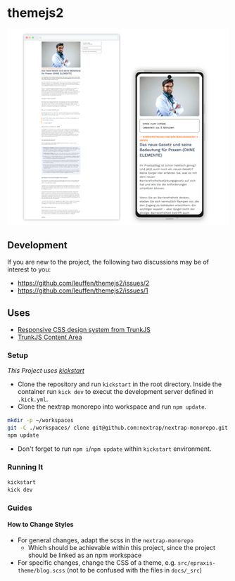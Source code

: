 # themejs2

![demo screenshot](/doc/img/demo.png)

## Development

If you are new to the project, the following two discussions may be of interest to you:
- https://github.com/leuffen/themejs2/issues/2
- https://github.com/leuffen/themejs2/issues/1

## Uses

- [Responsive CSS design system from TrunkJS](https://github.com/trunkjs/tj-alpha/blob/main/src/responsive/README.md)
- [TrunkJS Content Area](https://github.com/trunkjs/tj-alpha/blob/main/src/content-area/README.md)

### Setup

*This Project uses [kickstart](https://nfra.infracamp.org/)*

- Clone the repository and run `kickstart` in the root directory. Inside the container run `kick dev` to execut the development server defined in `.kick.yml`.
- Clone the nextrap monorepo into workspace and run `npm update`.

```sh
mkdir -p ~/workspaces
git -C ./workspaces/ clone git@github.com:nextrap/nextrap-monorepo.git
npm update
```

- Don't forget to run `npm i`/`npm update` within `kickstart` environment.

### Running It

```sh
kickstart
kick dev
```

### Guides

#### How to Change Styles

- For general changes, adapt the scss in the `nextrap-monorepo`
  - Which should be achievable within this project, since the project should be linked as an npm workspace
- For specific changes, change the CSS of a theme, e.g. `src/epraxis-theme/blog.scss` (not to be confused with the files in `docs/_src`)
